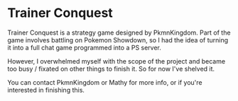 Trainer Conquest
================

Trainer Conquest is a strategy game designed by PkmnKingdom. Part of the game involves
battling on Pokemon Showdown, so I had the idea of turning it into a full chat game
programmed into a PS server.

However, I overwhelmed myself with the scope of the project and became too busy / fixated on other things
to finish it. So for now I've shelved it.

You can contact PkmnKingdom or Mathy for more info, or if you're interested in finishing this.
